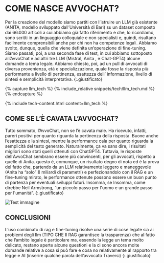 
# COME NASCE AVVOCHAT?


Per la creazione del modello siamo partiti con l’istruire un LLM già esistente (ANITA, modello sviluppato dall’Università di Bari) su un dataset composto dai 66.000 articoli a cui abbiamo già fatto riferimento e che, lo ricordiamo, sono scritti in un linguaggio colloquiale e non specialisti e, quindi, risultano facilmente comprensibili anche per chi non ha competenze legali. Abbiamo svolto, dunque, quella che viene definita un’operazione di fine-tuning. Siamo passati, poi, a una seconda fase di test, in cui abbiamo sottoposto all’AvvoChat e ad altri tre LLM (Mistral, Anita , e Chat-GPT4) alcune domande a tema legale. Abbiamo chiesto, poi, ad un pull di avvocati di diversa provenienza, età e specializzazione, quale fosse la risposta più performante a livello di pertinenza, esattezza dell’ informazione, livello di sintesi e semplicità interpretativa.
{:.giustificato}




{% capture llm_tech %}
{% include_relative snippets/tech/llm_tech.md %}
{% endcapture %}

{% include tech-content.html content=llm_tech %}



## COME SE L’È CAVATA L’AVVOCHAT?

Tutto sommato, l’AvvoChat, non se l’è cavata male. Ha ricevuto, infatti, pareri positivi per quanto riguarda la pertinenza della risposta. Buone anche l’esattezza e la sintesi, mentre la performance cala per quanto riguarda la semplicità del testo generato. Naturalmente, ça va sans dire, i risultati migliori sono stati quelli ottenuti con ChatGPT4. Tuttavia, le risposte dell’AvvoChat sembrano essere più convincenti, per gli avvocati, rispetto a quelle di Anita. questo è, comunque, un risultato degno di nota ed è la prova del fatto che, partendo da un LLM relativamente leggero e maneggevole (Anita ha “solo” 8 miliardi di parametri) e perfezionandolo con il RAG e un fine-tuning mirato, le performance ottenute possono essere un buon punto di partenza per eventuali sviluppi futuri. Insomma, se  Insomma, come direbbe Neil Armstrong,  “un piccolo passo per l'uomo e un grande passo per l'umanità”.
{:.giustificato}

![Test immagine]({{site.baseurl}}/assets/images/avvoavvo2.png)

## CONCLUSIONI
L’uso combinato di rag e fine-tuning risolve una serie di cose legate sia ai problemi degli llm (TIPO CHE Il RAG garantisce la trasparenza) che al fatto che l’ambito legale è particolare ma, essendo la legge un tema molto delicato, restano aperte alcune questioni e la ci sono ancora molte domande relative a cosa si può fare e cosa no relativamente al rapporto tra legge e AI (inserire qualche parola dell’avvocato Traversi)
{:.giustificato}